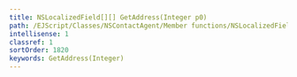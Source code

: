 ```yaml
---
title: NSLocalizedField[][] GetAddress(Integer p0)
path: /EJScript/Classes/NSContactAgent/Member functions/NSLocalizedField[][] GetAddress(Integer p_0)
intellisense: 1
classref: 1
sortOrder: 1820
keywords: GetAddress(Integer)
---
```





